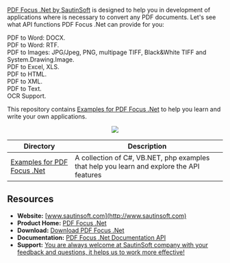 [PDF Focus .Net by SautinSoft](https://sautinsoft.com/products/pdf-focus/) is designed to help you in development of applications where is necessary to convert any PDF documents. Let's see what API functions PDF Focus .Net can provide for you:

PDF to Word: DOCX.</br>
PDF to Word: RTF.</br>
PDF to Images: JPG/Jpeg, PNG, multipage TIFF, Black&White TIFF and System.Drawing.Image.</br>
PDF to Excel, XLS.</br>
PDF to HTML.</br>
PDF to XML.</br>
PDF to Text.</br>
OCR Support.</br>

This repository contains [Examples for PDF Focus .Net](https://sautinsoft.com/products/pdf-focus/examples/) to help you learn and write your own applications.

<p align="center">

  <a title="Download complete PDF Focus .Net" href="https://sautinsoft.com/thankyou.php?download=pdf_focus_net.zip">
	<img src="https://sautinsoft.com/images/zip_file_download.png" />
  </a>
</p>

Directory | Description
--------- | -----------
[Examples for PDF Focus .Net](https://sautinsoft.com/products/pdf-focus/examples/) | A collection of C#, VB.NET, php examples that help you learn and explore the API features


## Resources

+ **Website:** [www.sautinsoft.com](http://www.sautinsoft.com)
+ **Product Home:** [PDF Focus .Net](https://sautinsoft.com/products/pdf-focus/)
+ **Download:** [Download PDF Focus .Net](https://sautinsoft.com/products/pdf-focus/download.php)
+ **Documentation:** [PDF Focus .Net Documentation API](https://sautinsoft.net/help/pdf-to-word-tiff-images-text-rtf-csharp-vb-net/html/welcome-to-pdf-focus.htm)
+ **Support:** [You are always welcome at SautinSoft company with your feedback and questions, it helps us to work more effective!](https://sautinsoft.com/support.php)
